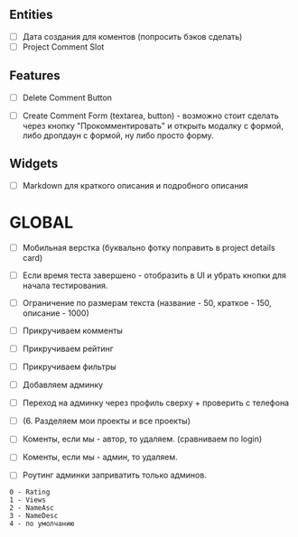 ## Entities

- [ ] Дата создания для коментов (попросить бэков сделать)
- [ ] Project Comment Slot

## Features

- [ ] Delete Comment Button
- [ ] Create Comment Form (textarea, button) - возможно стоит сделать через кнопку "Прокомментировать" и открыть модалку с формой, либо дропдаун с формой, ну либо просто форму.



## Widgets
- [ ] Мarkdown для краткого описания и подробного описания

# GLOBAL
- [ ] Мобильная верстка (буквально фотку поправить в project details card)
- [ ] Если время теста завершено - отобразить в UI и убрать кнопки для начала тестирования.
- [ ] Ограничение по размерам текста (название - 50, краткое - 150, описание - 1000)
- [ ] Прикручиваем комменты
- [ ] Прикручиваем рейтинг
- [ ] Прикручиваем фильтры
- [ ] Добавляем админку
- [ ] Переход на админку через профиль сверху + проверить с телефона
- [ ] (6. Разделяем мои проекты и все проекты)
- [ ] Коменты, если мы - автор, то удаляем. (сравниваем по login)
- [ ] Коменты, если мы - админ, то удаляем.
- [ ] Роутинг админки заприватить только админов.
  

```
0 - Rating
1 - Views
2 - NameAsc
3 - NameDesc
4 - по умолчанию
```
